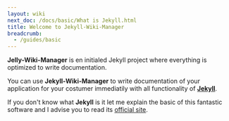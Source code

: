 ```yaml
---
layout: wiki
next_doc: /docs/basic/What is Jekyll.html
title: Welcome to Jekyll-Wiki-Manager
breadcrumb:
  - /guides/basic
---
```

__Jelly-Wiki-Manager__ is en initialed Jekyll project where everything is optimized
to write documentation.

You can use __Jekyll-Wiki-Manager__ to write documentation of your application for 
your costumer immediatily with all functionality of __[Jekyll](https://jekyllrb.com/)__.

If you don't know what __Jekyll__ is it let me explain the basic of this fantastic 
software and I advise you to read its [official site](https://jekyllrb.com/).
